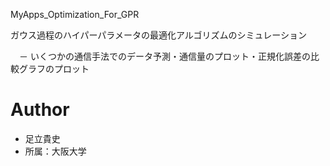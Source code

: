 MyApps_Optimization_For_GPR
 
ガウス過程のハイパーパラメータの最適化アルゴリズムのシミュレーション
 
　－ いくつかの通信手法でのデータ予測・通信量のプロット・正規化誤差の比較グラフのプロット
 

# Author
 
* 足立貴史
* 所属：大阪大学
